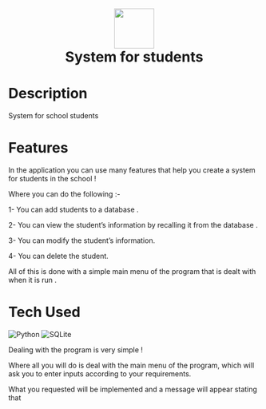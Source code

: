<div align="center">
      <h1> <img src="https://github.com/Hesham-Abokamar/Graduation-project-from-Hassoub-Academy/tree/main/Project%20of%20Academic%20hasoub" width="80px"><br/>System for students</h1>
     </div>


# Description
System for school students

# Features
In the application you can use many features that help you create a system for students in the school ! 

Where you can do the following :-

 1- You can add students to a database .

2- You can view the student’s information by recalling it from the database .

3- You can modify the student’s information. 

4- You can delete the student. 

All of this is done with a simple main menu of the program that is dealt with when it is run . 

# Tech Used
 ![Python](https://img.shields.io/badge/python-3670A0?style=for-the-badge&logo=python&logoColor=ffdd54) ![SQLite](https://img.shields.io/badge/sqlite-%2307405e.svg?style=for-the-badge&logo=sqlite&logoColor=white)
      
Dealing with the program is very simple ! 

Where all you will do is deal with the main menu of the program, which will ask you to enter inputs according to your requirements.

What you requested will be implemented and a message will appear stating that

      
<!-- </> with 💛 by readMD (https://readmd.itsvg.in) -->
    
